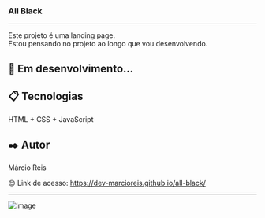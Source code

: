 ### All Black

---

Este projeto é uma landing page.<br>
Estou pensando no projeto ao longo que vou desenvolvendo.

## 🚀 Em desenvolvimento...

## 📋 Tecnologias
HTML + CSS + JavaScript

## ✒️ Autor
Márcio Reis

😊 Link de acesso: https://dev-marcioreis.github.io/all-black/


---
![image](https://github.com/dev-marcioreis/all-black/assets/122680054/1c3f06e5-3e3f-48d5-b697-4733be35127e)
